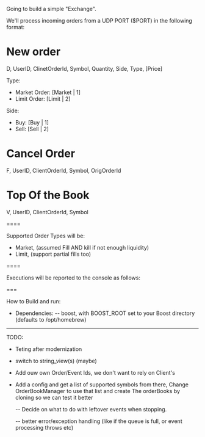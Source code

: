 Going to build a simple "Exchange". 

We'll process incoming orders from a UDP PORT ($PORT) in the following format:
# New order

D, UserID, ClinetOrderId, Symbol, Quantity, Side, Type, [Price]

Type: 
  - Market Order: [Market | 1]
  - Limit Order: [Limit | 2]

Side:
  - Buy: [Buy | 1]
  - Sell: [Sell | 2]

# Cancel Order

F, UserID, ClientOrderId, Symbol, OrigOrderId

# Top Of the Book

V, UserID, ClientOrderId, Symbol

==== 

Supported Order Types will be:
- Market, (assumed Fill AND kill if not enough liquidity)
- Limit, (support partial fills too)

====

Executions will be reported to the console as follows:



===

How to Build and run:

  - Dependencies:
    -- boost, with BOOST_ROOT set to your Boost directory (defaults to /opt/homebrew)




---

TODO:

- Teting after modernization

- switch to string_view(s) (maybe)

- Add ouw own Order/Event Ids, we don't want to rely on Client's

- Add a config and get a list of supported symbols from there, Change OrderBookManager to use that list and 
  create The orderBooks by cloning so we can test it better

  -- Decide on what to do with leftover events when stopping.

  -- better error/exception handling (like if the queue is full, or event processing throws etc)